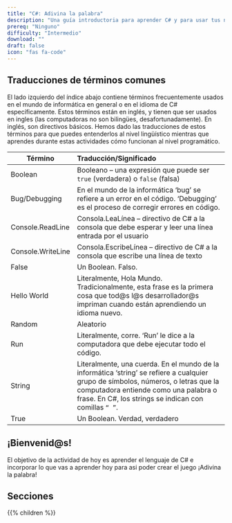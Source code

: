 ```yaml
---
title: "C#: Adivina la palabra"
description: "Una guía introductoria para aprender C# y para usar tus nuevas habilidades a crear un juego de Adivina la palabra."
prereq: "Ninguno"
difficulty: "Intermedio"
download: ""
draft: false
icon: "fas fa-code"
---
```


## Traducciones de términos comunes

El lado izquierdo del índice abajo contiene términos frecuentemente usados en el mundo de informática en general o en el idioma de C# específicamente. Estos términos están en inglés, y tienen que ser usados en ingles (las computadoras no son bilingües, desafortunadamente). En inglés, son directivos básicos. Hemos dado las traducciones de estos términos para que puedes entenderlos al nivel lingüístico mientras que aprendes durante estas actividades cómo funcionan al nivel programático. 

| Término    |      Traducción/Significado       |
|----------|:-------------|
| Boolean | Booleano – una expresión que puede ser `true` (verdadera) o `false` (falsa)   |
| Bug/Debugging | En el mundo de la informática ‘bug’ se refiere a un error en el código. ‘Debugging’ es el proceso de corregir errores en código. |
| Console.ReadLine | Consola.LeaLínea – directivo de C# a la consola que debe esperar y leer una línea entrada por el usuario |
| Console.WriteLine | Consola.EscribeLínea – directivo de C# a la consola que escribe una línea de texto  |
| False | Un Boolean. Falso.  |
| Hello World | Literalmente, Hola Mundo. Tradicionalmente, esta frase es la primera cosa que tod@s l@s desarrollador@s impriman cuando están aprendiendo un idioma nuevo.  |
| Random | Aleatorio  |
| Run | Literalmente, corre. ‘Run’ le dice a la computadora que debe ejecutar todo el código.  |
| String | Literalmente, una cuerda. En el mundo de la informática ‘string’ se refiere a cualquier grupo de símbolos, números, o letras que la computadora entiende como una palabra o frase. En C#, los strings se indican con comillas `“ ”`. |
| True | Un Boolean. Verdad, verdadero  |

## ¡Bienvenid@s! 

El objetivo de la actividad de hoy es aprender el lenguaje de C# e incorporar lo que vas a aprender hoy para asi poder crear el juego ¡Adivina la palabra! 

## Secciones

{{% children %}}
